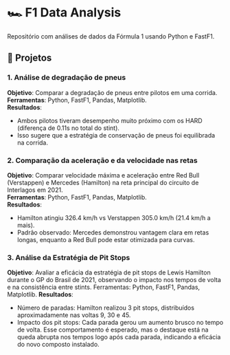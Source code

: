 # 🏎 F1 Data Analysis

Repositório com análises de dados da Fórmula 1 usando Python e FastF1.

## 📂 Projetos

### 1. Análise de degradação de pneus
**Objetivo**: Comparar a degradação de pneus entre pilotos em uma corrida.  
**Ferramentas**: Python, FastF1, Pandas, Matplotlib.
<br/>**Resultados**:  
- Ambos pilotos tiveram desempenho muito próximo com os HARD (diferença de 0.11s no total do stint).
- Isso sugere que a estratégia de conservação de pneus foi equilibrada na corrida.

### 2. Comparação da aceleração e da velocidade nas retas
**Objetivo**: Comparar velocidade máxima e aceleração entre Red Bull (Verstappen) e Mercedes (Hamilton) na reta principal do circuito de Interlagos em 2021.
<br/>**Ferramentas**: Python, FastF1, Pandas, Matplotlib.<br/>
**Resultados**:
- Hamilton atingiu 326.4 km/h vs Verstappen 305.0 km/h (21.4 km/h a mais).
- Padrão observado: Mercedes demonstrou vantagem clara em retas longas, enquanto a Red Bull pode estar otimizada para curvas.

### 3. Análise da Estratégia de Pit Stops
**Objetivo**: Avaliar a eficácia da estratégia de pit stops de Lewis Hamilton durante o GP do Brasil de 2021, observando o impacto nos tempos de volta e na consistência entre stints.
Ferramentas: Python, FastF1, Pandas, Matplotlib.
**Resultados**:
- Número de paradas: Hamilton realizou 3 pit stops, distribuídos aproximadamente nas voltas 9, 30 e 45.
- Impacto dos pit stops: Cada parada gerou um aumento brusco no tempo de volta. Esse comportamento é esperado, mas o destaque está na queda abrupta nos tempos logo após cada parada, indicando a eficácia do novo composto instalado.
